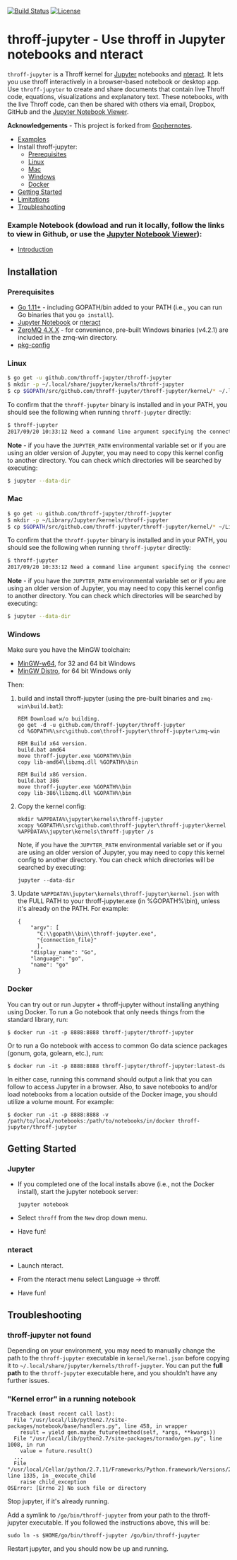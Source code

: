 [![Build Status](https://travis-ci.org/throff-jupyter/throff-jupyter.svg?branch=master)](https://travis-ci.org/throff-jupyter/throff-jupyter)
[![License](https://img.shields.io/badge/License-MIT-blue.svg)](https://github.com/throff-jupyter/throff-jupyter/blob/master/LICENSE)

# throff-jupyter - Use throff in Jupyter notebooks and nteract

`throff-jupyter` is a Throff kernel for [Jupyter](http://jupyter.org/) notebooks and [nteract](https://nteract.io/).  It lets you use throff interactively in a browser-based notebook or desktop app.  Use `throff-jupyter` to create and share documents that contain live Throff code, equations, visualizations and explanatory text.  These notebooks, with the live Throff code, can then be shared with others via email, Dropbox, GitHub and the [Jupyter Notebook Viewer](http://nbviewer.jupyter.org/). 

**Acknowledgements** - This project is forked from [Gophernotes](https://github.com/gopherdata/gophernotes).

- [Examples](#examples)
- Install throff-jupyter:
  - [Prerequisites](#prerequisites)
  - [Linux](#linux)
  - [Mac](#mac)
  - [Windows](#windows)
  - [Docker](#docker)
- [Getting Started](#getting-started)
- [Limitations](#limitations)
- [Troubleshooting](#troubleshooting)

### Example Notebook (dowload and run it locally, follow the links to view in Github, or use the [Jupyter Notebook Viewer](http://nbviewer.jupyter.org/)):
- [Introduction](introduction.ipynb)


## Installation

### Prerequisites

- [Go 1.11+](https://golang.org/doc/install) - including GOPATH/bin added to your PATH (i.e., you can run Go binaries that you `go install`).
- [Jupyter Notebook](http://jupyter.readthedocs.io/en/latest/install.html) or [nteract](https://nteract.io/desktop)
- [ZeroMQ 4.X.X](http://zeromq.org/intro:get-the-software) - for convenience, pre-built Windows binaries (v4.2.1) are included in the zmq-win directory.
- [pkg-config](https://en.wikipedia.org/wiki/Pkg-config)

### Linux

```sh
$ go get -u github.com/throff-jupyter/throff-jupyter
$ mkdir -p ~/.local/share/jupyter/kernels/throff-jupyter
$ cp $GOPATH/src/github.com/throff-jupyter/throff-jupyter/kernel/* ~/.local/share/jupyter/kernels/throff-jupyter
```

To confirm that the `throff-jupyter` binary is installed and in your PATH, you should see the following when running `throff-jupyter` directly:

```sh
$ throff-jupyter
2017/09/20 10:33:12 Need a command line argument specifying the connection file.
```

**Note** - if you have the `JUPYTER_PATH` environmental variable set or if you are using an older version of Jupyter, you may need to copy this kernel config to another directory.  You can check which directories will be searched by executing:

```sh
$ jupyter --data-dir
```

### Mac

```sh
$ go get -u github.com/throff-jupyter/throff-jupyter
$ mkdir -p ~/Library/Jupyter/kernels/throff-jupyter
$ cp $GOPATH/src/github.com/throff-jupyter/throff-jupyter/kernel/* ~/Library/Jupyter/kernels/throff-jupyter
```

To confirm that the `throff-jupyter` binary is installed and in your PATH, you should see the following when running `throff-jupyter` directly:

```sh
$ throff-jupyter
2017/09/20 10:33:12 Need a command line argument specifying the connection file.
```

**Note** - if you have the `JUPYTER_PATH` environmental variable set or if you are using an older version of Jupyter, you may need to copy this kernel config to another directory.  You can check which directories will be searched by executing:

```sh
$ jupyter --data-dir
```

### Windows

Make sure you have the MinGW toolchain:

- [MinGW-w64](https://sourceforge.net/projects/mingw-w64/), for 32 and 64 bit Windows
- [MinGW Distro](https://nuwen.net/mingw.html), for 64 bit Windows only

Then:

1. build and install throff-jupyter (using the pre-built binaries and `zmq-win\build.bat`):

    ```
    REM Download w/o building.
    go get -d -u github.com/throff-jupyter/throff-jupyter
    cd %GOPATH%\src\github.com\throff-jupyter\throff-jupyter\zmq-win

    REM Build x64 version.
    build.bat amd64
    move throff-jupyter.exe %GOPATH%\bin
    copy lib-amd64\libzmq.dll %GOPATH%\bin

    REM Build x86 version.
    build.bat 386
    move throff-jupyter.exe %GOPATH%\bin
    copy lib-386\libzmq.dll %GOPATH%\bin
    ```

3. Copy the kernel config:

    ```
    mkdir %APPDATA%\jupyter\kernels\throff-jupyter
    xcopy %GOPATH%\src\github.com\throff-jupyter\throff-jupyter\kernel %APPDATA%\jupyter\kernels\throff-jupyter /s
    ```

    Note, if you have the `JUPYTER_PATH` environmental variable set or if you are using an older version of Jupyter, you may need to copy this kernel config to another directory.  You can check which directories will be searched by executing:

    ```
    jupyter --data-dir
    ```

4. Update `%APPDATA%\jupyter\kernels\throff-jupyter\kernel.json` with the FULL PATH to your throff-jupyter.exe (in %GOPATH%\bin), unless it's already on the PATH.  For example:

    ```
    {
        "argv": [
          "C:\\gopath\\bin\\throff-jupyter.exe",
          "{connection_file}"
          ],
        "display_name": "Go",
        "language": "go",
        "name": "go"
    }
    ```

### Docker

You can try out or run Jupyter + throff-jupyter without installing anything using Docker. To run a Go notebook that only needs things from the standard library, run:

```
$ docker run -it -p 8888:8888 throff-jupyter/throff-jupyter
```

Or to run a Go notebook with access to common Go data science packages (gonum, gota, golearn, etc.), run:

```
$ docker run -it -p 8888:8888 throff-jupyter/throff-jupyter:latest-ds
```

In either case, running this command should output a link that you can follow to access Jupyter in a browser. Also, to save notebooks to and/or load notebooks from a location outside of the Docker image, you should utilize a volume mount.  For example:

```
$ docker run -it -p 8888:8888 -v /path/to/local/notebooks:/path/to/notebooks/in/docker throff-jupyter/throff-jupyter
```

## Getting Started

### Jupyter

- If you completed one of the local installs above (i.e., not the Docker install), start the jupyter notebook server:

  ```
  jupyter notebook
  ```

- Select `throff` from the `New` drop down menu.

- Have fun!

### nteract

- Launch nteract.

- From the nteract menu select Language -> throff.

- Have fun!


## Troubleshooting

### throff-jupyter not found

Depending on your environment, you may need to manually change the path to the `throff-jupyter` executable in `kernel/kernel.json` before copying it to `~/.local/share/jupyter/kernels/throff-jupyter`.  You can put the **full path** to the `throff-jupyter` executable here, and you shouldn't have any further issues.

### "Kernel error" in a running notebook

```
Traceback (most recent call last):
  File "/usr/local/lib/python2.7/site-packages/notebook/base/handlers.py", line 458, in wrapper
    result = yield gen.maybe_future(method(self, *args, **kwargs))
  File "/usr/local/lib/python2.7/site-packages/tornado/gen.py", line 1008, in run
    value = future.result()
  ...
  File "/usr/local/Cellar/python/2.7.11/Frameworks/Python.framework/Versions/2.7/lib/python2.7/subprocess.py", line 1335, in _execute_child
    raise child_exception
OSError: [Errno 2] No such file or directory
```

Stop jupyter, if it's already running.

Add a symlink to `/go/bin/throff-jupyter` from your path to the throff-jupyter executable. If you followed the instructions above, this will be:

```
sudo ln -s $HOME/go/bin/throff-jupyter /go/bin/throff-jupyter
```

Restart jupyter, and you should now be up and running.
